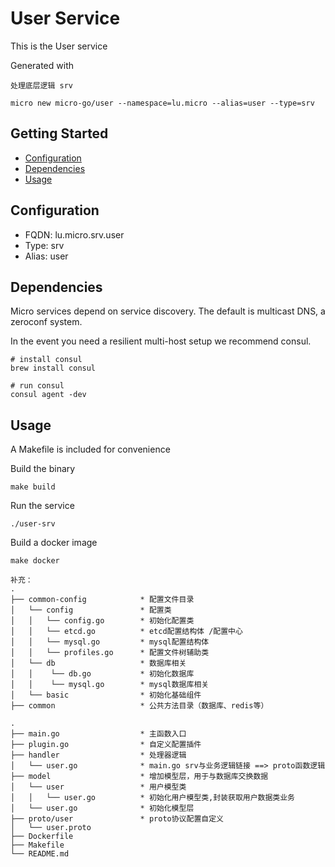 # User Service

This is the User service

Generated with

```
处理底层逻辑 srv

micro new micro-go/user --namespace=lu.micro --alias=user --type=srv
```

## Getting Started

- [Configuration](#configuration)
- [Dependencies](#dependencies)
- [Usage](#usage)

## Configuration

- FQDN: lu.micro.srv.user
- Type: srv
- Alias: user

## Dependencies

Micro services depend on service discovery. The default is multicast DNS, a zeroconf system.

In the event you need a resilient multi-host setup we recommend consul.

```
# install consul
brew install consul

# run consul
consul agent -dev
```

## Usage

A Makefile is included for convenience

Build the binary

```
make build
```

Run the service
```
./user-srv
```

Build a docker image
```
make docker
```

```
补充：
.
├── common-config            * 配置文件目录
│   └── config               * 配置类
│   │   └── config.go        * 初始化配置类
│   │   └── etcd.go          * etcd配置结构体 /配置中心
│   │   └── mysql.go         * mysql配置结构体
│   │   └── profiles.go      * 配置文件树辅助类
│   └── db                   * 数据库相关
│   │    └── db.go           * 初始化数据库
│   │    └── mysql.go        * mysql数据库相关
│   └── basic                * 初始化基础组件
├── common                   * 公共方法目录（数据库、redis等）

.
├── main.go                  * 主函数入口
├── plugin.go                * 自定义配置插件
├── handler                  * 处理器逻辑
│   └── user.go              * main.go srv与业务逻辑链接 ==> proto函数逻辑
├── model                    * 增加模型层，用于与数据库交换数据
│   └── user                 * 用户模型类
│   │   └── user.go          * 初始化用户模型类,封装获取用户数据类业务
│   └── user.go              * 初始化模型层
├── proto/user               * proto协议配置自定义
│   └── user.proto
├── Dockerfile
├── Makefile
└── README.md
```